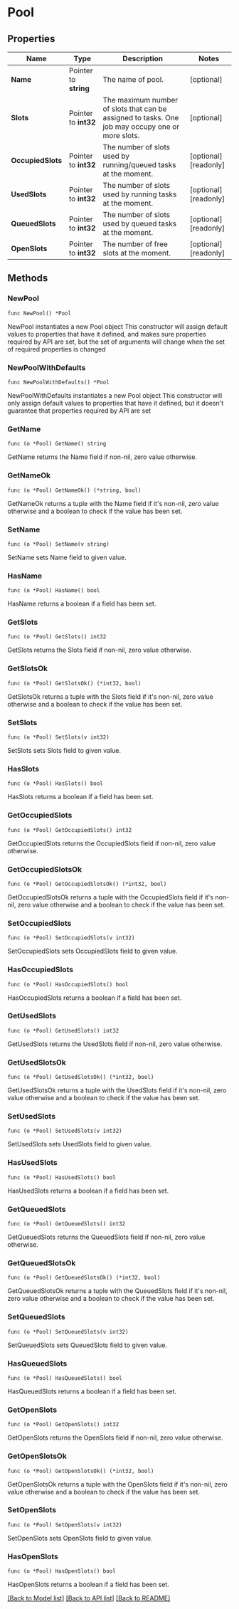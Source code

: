 <!--
 Licensed to the Apache Software Foundation (ASF) under one
 or more contributor license agreements.  See the NOTICE file
 distributed with this work for additional information
 regarding copyright ownership.  The ASF licenses this file
 to you under the Apache License, Version 2.0 (the
 "License"); you may not use this file except in compliance
 with the License.  You may obtain a copy of the License at

   http://www.apache.org/licenses/LICENSE-2.0

 Unless required by applicable law or agreed to in writing,
 software distributed under the License is distributed on an
 "AS IS" BASIS, WITHOUT WARRANTIES OR CONDITIONS OF ANY
 KIND, either express or implied.  See the License for the
 specific language governing permissions and limitations
 under the License.
 -->

# Pool

## Properties

Name | Type | Description | Notes
------------ | ------------- | ------------- | -------------
**Name** | Pointer to **string** | The name of pool. | [optional] 
**Slots** | Pointer to **int32** | The maximum number of slots that can be assigned to tasks. One job may occupy one or more slots.  | [optional] 
**OccupiedSlots** | Pointer to **int32** | The number of slots used by running/queued tasks at the moment. | [optional] [readonly] 
**UsedSlots** | Pointer to **int32** | The number of slots used by running tasks at the moment. | [optional] [readonly] 
**QueuedSlots** | Pointer to **int32** | The number of slots used by queued tasks at the moment. | [optional] [readonly] 
**OpenSlots** | Pointer to **int32** | The number of free slots at the moment. | [optional] [readonly] 

## Methods

### NewPool

`func NewPool() *Pool`

NewPool instantiates a new Pool object
This constructor will assign default values to properties that have it defined,
and makes sure properties required by API are set, but the set of arguments
will change when the set of required properties is changed

### NewPoolWithDefaults

`func NewPoolWithDefaults() *Pool`

NewPoolWithDefaults instantiates a new Pool object
This constructor will only assign default values to properties that have it defined,
but it doesn't guarantee that properties required by API are set

### GetName

`func (o *Pool) GetName() string`

GetName returns the Name field if non-nil, zero value otherwise.

### GetNameOk

`func (o *Pool) GetNameOk() (*string, bool)`

GetNameOk returns a tuple with the Name field if it's non-nil, zero value otherwise
and a boolean to check if the value has been set.

### SetName

`func (o *Pool) SetName(v string)`

SetName sets Name field to given value.

### HasName

`func (o *Pool) HasName() bool`

HasName returns a boolean if a field has been set.

### GetSlots

`func (o *Pool) GetSlots() int32`

GetSlots returns the Slots field if non-nil, zero value otherwise.

### GetSlotsOk

`func (o *Pool) GetSlotsOk() (*int32, bool)`

GetSlotsOk returns a tuple with the Slots field if it's non-nil, zero value otherwise
and a boolean to check if the value has been set.

### SetSlots

`func (o *Pool) SetSlots(v int32)`

SetSlots sets Slots field to given value.

### HasSlots

`func (o *Pool) HasSlots() bool`

HasSlots returns a boolean if a field has been set.

### GetOccupiedSlots

`func (o *Pool) GetOccupiedSlots() int32`

GetOccupiedSlots returns the OccupiedSlots field if non-nil, zero value otherwise.

### GetOccupiedSlotsOk

`func (o *Pool) GetOccupiedSlotsOk() (*int32, bool)`

GetOccupiedSlotsOk returns a tuple with the OccupiedSlots field if it's non-nil, zero value otherwise
and a boolean to check if the value has been set.

### SetOccupiedSlots

`func (o *Pool) SetOccupiedSlots(v int32)`

SetOccupiedSlots sets OccupiedSlots field to given value.

### HasOccupiedSlots

`func (o *Pool) HasOccupiedSlots() bool`

HasOccupiedSlots returns a boolean if a field has been set.

### GetUsedSlots

`func (o *Pool) GetUsedSlots() int32`

GetUsedSlots returns the UsedSlots field if non-nil, zero value otherwise.

### GetUsedSlotsOk

`func (o *Pool) GetUsedSlotsOk() (*int32, bool)`

GetUsedSlotsOk returns a tuple with the UsedSlots field if it's non-nil, zero value otherwise
and a boolean to check if the value has been set.

### SetUsedSlots

`func (o *Pool) SetUsedSlots(v int32)`

SetUsedSlots sets UsedSlots field to given value.

### HasUsedSlots

`func (o *Pool) HasUsedSlots() bool`

HasUsedSlots returns a boolean if a field has been set.

### GetQueuedSlots

`func (o *Pool) GetQueuedSlots() int32`

GetQueuedSlots returns the QueuedSlots field if non-nil, zero value otherwise.

### GetQueuedSlotsOk

`func (o *Pool) GetQueuedSlotsOk() (*int32, bool)`

GetQueuedSlotsOk returns a tuple with the QueuedSlots field if it's non-nil, zero value otherwise
and a boolean to check if the value has been set.

### SetQueuedSlots

`func (o *Pool) SetQueuedSlots(v int32)`

SetQueuedSlots sets QueuedSlots field to given value.

### HasQueuedSlots

`func (o *Pool) HasQueuedSlots() bool`

HasQueuedSlots returns a boolean if a field has been set.

### GetOpenSlots

`func (o *Pool) GetOpenSlots() int32`

GetOpenSlots returns the OpenSlots field if non-nil, zero value otherwise.

### GetOpenSlotsOk

`func (o *Pool) GetOpenSlotsOk() (*int32, bool)`

GetOpenSlotsOk returns a tuple with the OpenSlots field if it's non-nil, zero value otherwise
and a boolean to check if the value has been set.

### SetOpenSlots

`func (o *Pool) SetOpenSlots(v int32)`

SetOpenSlots sets OpenSlots field to given value.

### HasOpenSlots

`func (o *Pool) HasOpenSlots() bool`

HasOpenSlots returns a boolean if a field has been set.


[[Back to Model list]](../README.md#documentation-for-models) [[Back to API list]](../README.md#documentation-for-api-endpoints) [[Back to README]](../README.md)


